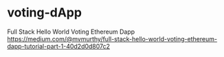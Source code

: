 # voting-dApp
Full Stack Hello World Voting Ethereum Dapp
https://medium.com/@mvmurthy/full-stack-hello-world-voting-ethereum-dapp-tutorial-part-1-40d2d0d807c2
